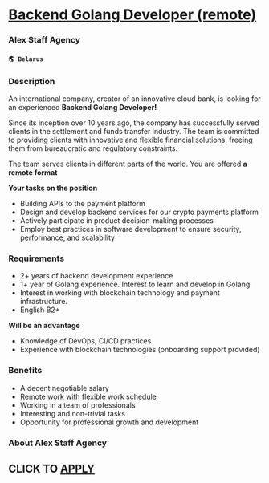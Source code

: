 # [Backend Golang Developer (remote)](https://www.remotewlb.com/apply/backend-golang-developer-remote-97886)  
### Alex Staff Agency  
#### `🌎 Belarus`  

### **Description**

An international company, creator of an innovative cloud bank, is looking for an experienced **Backend Golang Developer!**

Since its inception over 10 years ago, the company has successfully served clients in the settlement and funds transfer industry. The team is committed to providing clients with innovative and flexible financial solutions, freeing them from bureaucratic and regulatory constraints.

The team serves clients in different parts of the world. You are offered **a remote format**

 **Your tasks on the position**

  * Building APIs to the payment platform
  * Design and develop backend services for our crypto payments platform
  * Actively participate in product decision-making processes
  * Employ best practices in software development to ensure security, performance, and scalability

### **Requirements**

  * 2+ years of backend development experience
  * 1+ year of Golang experience. Interest to learn and develop in Golang
  * Interest in working with blockchain technology and payment infrastructure.
  * English B2+

**Will be an advantage**

  * Knowledge of DevOps, CI/CD practices
  * Experience with blockchain technologies (onboarding support provided)

### **Benefits**

  * A decent negotiable salary
  * Remote work with flexible work schedule
  * Working in a team of professionals
  * Interesting and non-trivial tasks
  * Opportunity for professional growth and development

### **About Alex Staff Agency**

  
## CLICK TO [APPLY](https://www.remotewlb.com/apply/backend-golang-developer-remote-97886)

